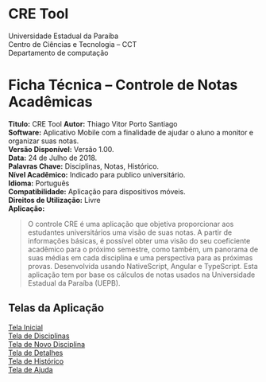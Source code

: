 
# CRE Tool

 Universidade Estadual da Paraíba  
 Centro de Ciências e Tecnologia – CCT  
 Departamento de computação  


# **Ficha Técnica – Controle de Notas Acadêmicas**

 **Titulo:** CRE Tool 
 **Autor:** Thiago Vitor Porto Santiago  
 **Software:** Aplicativo Mobile com a finalidade de ajudar o aluno a monitor e organizar suas notas.  
 **Versão Disponível:** Versão 1.00.  
 **Data:** 24 de Julho de 2018.   
 **Palavras Chave:** Disciplinas, Notas, Histórico.  
 **Nível Acadêmico:** Indicado para publico universitário.  
 **Idioma:** Português  
 **Compatibilidade:** Aplicação para dispositivos móveis.  
 **Direitos de Utilização:** Livre  
 **Aplicação:** 
> O controle CRE é uma aplicação que objetiva proporcionar aos estudantes universitários uma visão de suas notas. A partir de informações básicas, é possível obter uma visão do seu coeficiente acadêmico para o próximo semestre, como também, um panorama de suas médias em cada disciplina e uma perspectiva para as próximas provas. Desenvolvida usando NativeScript, Angular e TypeScript.
> Esta aplicação tem por base os cálculos de notas usados na Universidade Estadual da Paraíba (UEPB).


## Telas da Aplicação  
[Tela Inicial](https://drive.google.com/file/d/1sTVbN72VArTHWzk6OI4tbKCs_0k_gwa7/view?usp=sharing)  
[Tela de Disciplinas](https://drive.google.com/file/d/1YjuiekrvP7HP-Ec3pD1qUwUuTx-6PLXv/view?usp=sharing)  
[Tela de Novo Disciplina](https://drive.google.com/file/d/11dJlekbC5sjjZfXqtpOv_W-Ele3bhTCc/view?usp=sharing)  
[Tela de Detalhes](https://drive.google.com/file/d/1A8fDa4IPFqSpLiZFJIw8-qAe0g1F3ViM/view?usp=sharing)  
[Tela de Histórico](https://drive.google.com/file/d/18RvdqA21iv94aRsG3zfs4s8S4Y6uSWgY/view?usp=sharing)  
[Tela de Ajuda](https://drive.google.com/file/d/1KpPBPZ8EGiq4jW6aXVSUjJRjldQNPfXB/view?usp=sharing)  

